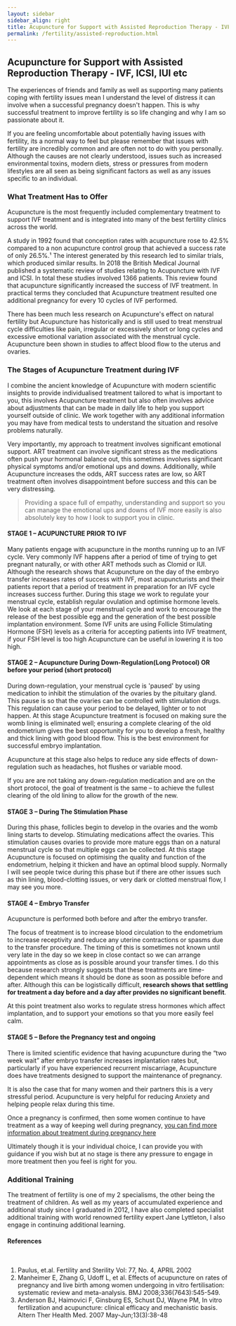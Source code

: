 ```yaml
---
layout: sidebar
sidebar_align: right
title: Acupuncture for Support with Assisted Reproduction Therapy - IVF, ICSI, IUI etc
permalink: /fertility/assisted-reproduction.html
---
```


## Acupuncture for Support with Assisted Reproduction Therapy - IVF, ICSI, IUI etc

The experiences of friends and family as well as supporting many patients coping with fertility issues mean I understand the level of distress it can involve when a successful pregnancy doesn't happen. This is why successful treatment to improve fertility is so life changing and why I am so passionate about it. 

If you are feeling uncomfortable about potentially having issues with fertility, its a normal way to feel but please remember that issues with fertility are incredibly common and are often not to do with you personally. Although the causes are not clearly understood, issues such as increased environmental toxins, modern diets, stress or pressures from modern lifestyles are all seen as being significant factors as well as any issues specific to an individual.

### What Treatment Has to Offer
Acupuncture is the most frequently included complementary treatment to support IVF treatment and is integrated into many of the best fertility clinics across the world.

A study in 1992 found that conception rates with acupuncture rose to 42.5% compared to a non acupuncture control group that achieved a success rate of only 26.5%.¹ The interest generated by this research led to similar trials, which produced similar results. 
In 2018 the British Medical Journal published a systematic review of studies relating to Acupuncture with IVF and ICSI. In total these studies involved 1366 patients. This review found that acupuncture significantly increased the success of IVF treatment. In practical terms they concluded that Acupuncture treatment resulted one additional pregnancy for every 10 cycles of IVF performed.

There has been much less research on Acupuncture's effect on natural fertility but Acupuncture has historically and is still used to treat menstrual cycle difficulties like pain, irregular or excessively short or long cycles and excessive emotional variation associated with the menstrual cycle. Acupuncture been shown in studies to affect blood flow to the uterus and ovaries.



### The Stages of Acupuncture Treatment during IVF
 I combine the ancient knowledge of Acupuncture with modern scientific insights to provide individualised treatment tailored to what is important to you, this involves Acupuncture treatment but also often involves advice about adjustments that can be made in daily life to help you support yourself outside of clinic. We work together with any additional information you may have from medical tests to understand the situation and resolve problems naturally.

Very importantly, my approach to treatment involves significant emotional support. ART treatment can involve significant stress as the medications often push your hormonal balance out, this sometimes involves significant physical symptoms and/or emotional ups and downs. Additionally, while Acupuncture increases the odds, ART success rates are low, so ART treatment often involves disappointment before success and this can be very distressing.

> Providing a space full of empathy, understanding and support so you can manage the emotional ups and downs of IVF more easily is also absolutely key to how I look to support you in clinic.

#### STAGE 1 – ACUPUNCTURE PRIOR TO IVF
Many patients engage with acupuncture in the months running up to an IVF cycle.​ 
Very commonly IVF happens after a period of time of trying to get pregnant naturally, or with other ART methods such as Clomid or IUI.
 Although the research shows that Acupuncture on the day of the embryo transfer increases rates of success with IVF, most acupuncturists and their patients report that a period of treatment in preparation for an IVF cycle increases success further. 
During this stage we work to regulate your menstrual cycle, establish regular ovulation and optimise hormone levels. We look at each stage of your menstrual cycle and work to encourage the release of the best possible egg and the generation of the best possible implantation environment. 
Some IVF units are using Follicle Stimulating Hormone (FSH) levels as a criteria for accepting patients into IVF treatment, if your FSH level is too high Acupuncture can be useful in lowering it is too high.

#### STAGE 2 – Acupuncture During Down-Regulation(Long Protocol) OR before your period (short protocol)
During down-regulation, your menstrual cycle is 'paused' by using medication to inhibit the stimulation of the ovaries by the pituitary gland. This pause is so that the ovaries can be controlled with stimulation drugs.  This regulation can cause your period to be delayed, lighter or to not happen. At this stage Acupuncture treatment is focused on making sure the womb lining is eliminated well; ensuring a complete clearing of the old endometrium gives the best opportunity for you to develop a fresh, healthy and thick lining with good blood flow. This is the best environment for successful embryo implantation.

Acupuncture at this stage also helps to reduce any side effects of down-regulation such as headaches, hot flushes or variable mood. 

If you are are not taking any down-regulation medication and are on the short protocol, the goal of treatment is the same – to achieve the fullest clearing of the old lining to allow for the growth of the new. 

#### STAGE 3 – During The Stimulation Phase
During this phase, follicles begin to develop in the ovaries and the womb lining starts to develop. Stimulating medications affect the ovaries. This stimulation causes ovaries to provide more mature eggs than on a natural menstrual cycle so that multiple eggs can be collected. At this stage Acupuncture is focused on optimising the quality and function of the endometrium, helping it thicken and have an optimal blood supply.  Normally I will see people twice during this phase but if there are other issues such as thin lining, blood-clotting issues, or very dark or clotted menstrual flow, I may see you more.

#### STAGE 4 – Embryo Transfer
Acupuncture is performed both before and after the embryo transfer. 

The focus of treatment is to increase blood circulation to the endometrium to increase receptivity and reduce any uterine contractions or spasms due to the transfer procedure. 
The timing of this is sometimes not known until very late in the day so we keep in close contact so we can arrange appointments as close as is possible around your transfer times. I do this because research strongly suggests that these treatments are time-dependent which means it should be done as soon as possible before and after. Although this can be logistically difficult, **research shows that settling for treatment a day before and a day after provides no significant benefit**. 

At this point treatment also works to regulate stress hormones which affect implantation, and to support your emotions so that you more easily feel calm.

#### STAGE 5 – Before the Pregnancy test and ongoing
There is limited scientific evidence that having acupuncture during the “two week wait” after embryo transfer increases implantation rates but, particularly if you have experienced recurrent miscarriage, Acupuncture does have treatments designed to support the maintenance of pregnancy.

It is also the case that for many women and their partners this is a very stressful period. Acupuncture is very helpful for reducing Anxiety and helping people relax during this time.

Once a pregnancy is confirmed, then some women continue to have treatment as a way of keeping well during pregnancy, [you can find more information about treatment during pregnancy here](/fertility/pregnancy-birth.html)


Ultimately though it is your individual choice, I can provide you with guidance if you wish but at no stage is there any pressure to engage in more treatment then you feel is right for you. 


### Additional Training
The treatment of fertility is one of my 2 specialisms, the other being the treatment of children.
As well as my years of accumulated experience and additional study since I graduated in 2012, I have also completed specialist additional training with world renowned fertility expert Jane Lyttleton, I also engage in continuing additional learning.

#### References



​
1) Paulus, et.al. Fertility and Sterility Vol: 77, No. 4, APRIL 2002
2) Manheimer E, Zhang G, Udoff L, et al. Effects of acupuncture on rates of pregnancy and live birth among women undergoing in vitro fertilisation: systematic review and
meta-analysis. BMJ 2008;336(7643):545-549.
3) Anderson BJ, Haimovici F, Ginsburg ES, Schust DJ, Wayne PM, In vitro fertilization and acupuncture: clinical efficacy and mechanistic basis. Altern Ther Health Med. 2007
May-Jun;13(3):38-48

